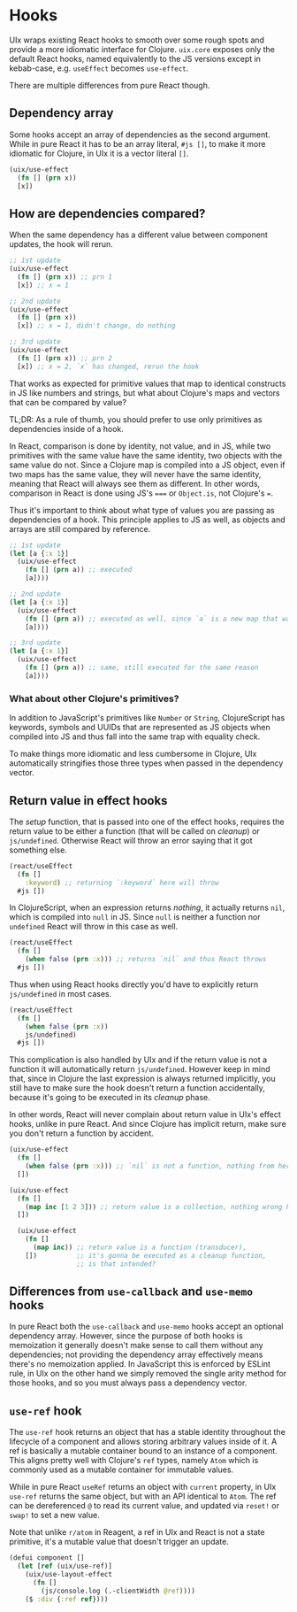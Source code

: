 # Hooks

UIx wraps existing React hooks to smooth over some rough spots and provide a more idiomatic interface for Clojure. `uix.core` exposes only the default React hooks, named equivalently to the JS versions except in kebab-case, e.g. `useEffect` becomes `use-effect`.

There are multiple differences from pure React though.

## Dependency array

Some hooks accept an array of dependencies as the second argument. While in pure React it has to be an array literal, `#js []`, to make it more idiomatic for Clojure, in UIx it is a vector literal `[]`.

```clojure
(uix/use-effect
  (fn [] (prn x))
  [x])
```

## How are dependencies compared?

When the same dependency has a different value between component updates, the hook will rerun.

```clojure
;; 1st update
(uix/use-effect
  (fn [] (prn x)) ;; prn 1
  [x]) ;; x = 1

;; 2nd update
(uix/use-effect
  (fn [] (prn x))
  [x]) ;; x = 1, didn't change, do nothing

;; 3rd update
(uix/use-effect
  (fn [] (prn x)) ;; prn 2
  [x]) ;; x = 2, `x` has changed, rerun the hook
```

That works as expected for primitive values that map to identical constructs in JS like numbers and strings, but what about Clojure's maps and vectors that can be compared by value?

TL;DR: As a rule of thumb, you should prefer to use only primitives as dependencies inside of a hook.

In React, comparison is done by identity, not value, and in JS, while two primitives with the same value have the same identity, two objects with the same value do not. Since a Clojure map is compiled into a JS object, even if two maps has the same value, they will never have the same identity, meaning that React will always see them as different. In other words, comparison in React is done using JS's `===` or `Object.is`, not Clojure's `=`.

Thus it's important to think about what type of values you are passing as dependencies of a hook. This principle applies to JS as well, as objects and arrays are still compared by reference.

```clojure
;; 1st update
(let [a {:x 1}]
  (uix/use-effect
    (fn [] (prn a)) ;; executed
    [a])))

;; 2nd update
(let [a {:x 1}]
  (uix/use-effect
    (fn [] (prn a)) ;; executed as well, since `a` is a new map that was created during render
    [a])))

;; 3rd update
(let [a {:x 1}]
  (uix/use-effect
    (fn [] (prn a)) ;; same, still executed for the same reason
    [a])))
```

### What about other Clojure's primitives?

In addition to JavaScript's primitives like `Number` or `String`, ClojureScript has keywords, symbols and UUIDs that are represented as JS objects when compiled into JS and thus fall into the same trap with equality check.

To make things more idiomatic and less cumbersome in Clojure, UIx automatically stringifies those three types when passed in the dependency vector.

## Return value in effect hooks

The _setup_ function, that is passed into one of the effect hooks, requires the return value to be either a function (that will be called on _cleanup_) or `js/undefined`. Otherwise React will throw an error saying that it got something else.

```clojure
(react/useEffect
  (fn []
    :keyword) ;; returning `:keyword` here will throw
  #js [])
```

In ClojureScript, when an expression returns _nothing_, it actually returns `nil`, which is compiled into `null` in JS. Since `null` is neither a function nor `undefined` React will throw in this case as well.

```clojure
(react/useEffect
  (fn []
    (when false (prn :x))) ;; returns `nil` and thus React throws
  #js [])
```

Thus when using React hooks directly you'd have to explicitly return `js/undefined` in most cases.

```clojure
(react/useEffect
  (fn []
    (when false (prn :x))
    js/undefined)
  #js [])
```

This complication is also handled by UIx and if the return value is not a function it will automatically return `js/undefined`. However keep in mind that, since in Clojure the last expression is always returned implicitly, you still have to make sure the hook doesn't return a function accidentally, because it's going to be executed in its _cleanup_ phase.

In other words, React will never complain about return value in UIx's effect hooks, unlike in pure React. And since Clojure has implicit return, make sure you don't return a function by accident.

```clojure
(uix/use-effect
  (fn []
    (when false (prn :x))) ;; `nil` is not a function, nothing from here
  [])

(uix/use-effect
  (fn []
    (map inc [1 2 3])) ;; return value is a collection, nothing wrong here as well
  [])

  (uix/use-effect
    (fn []
      (map inc)) ;; return value is a function (transducer),
    [])          ;; it's gonna be executed as a cleanup function,
                 ;; is that intended?
```

## Differences from `use-callback` and `use-memo` hooks

In pure React both the `use-callback` and `use-memo` hooks accept an optional dependency array. However, since the purpose of both hooks is memoization it generally doesn't make sense to call them without any dependencies; not providing the dependency array effectively means there's no memoization applied. In JavaScript this is enforced by ESLint rule, in UIx on the other hand we simply removed the single arity method for those hooks, and so you must always pass a dependency vector.

## `use-ref` hook

The `use-ref` hook returns an object that has a stable identity throughout the lifecycle of a component and allows storing arbitrary values inside of it. A ref is basically a mutable container bound to an instance of a component. This aligns pretty well with Clojure's `ref` types, namely `Atom` which is commonly used as a mutable container for immutable values.

While in pure React `useRef` returns an object with `current` property, in UIx `use-ref` returns the same object, but with an API identical to `Atom`. The ref can be dereferenced `@` to read its current value, and updated via `reset!` or `swap!` to set a new value.

Note that unlike `r/atom` in Reagent, a ref in UIx and React is not a state primitive, it's a mutable value that doesn't trigger an update.

```clojure
(defui component []
  (let [ref (uix/use-ref)]
    (uix/use-layout-effect
      (fn []
        (js/console.log (.-clientWidth @ref))))
    ($ :div {:ref ref})))
```
